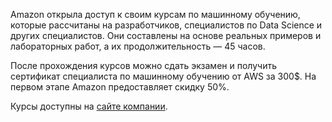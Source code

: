 Amazon открыла доступ к своим курсам по машинному обучению, которые рассчитаны на разработчиков, специалистов по Data Science и других специалистов. Они составлены на основе реальных примеров и лабораторных работ, а их продолжительность — 45 часов.

После прохождения курсов можно сдать экзамен и получить сертификат специалиста по машинному обучению от AWS за 300$. На первом этапе Amazon предоставляет скидку 50%.

Курсы доступны на [сайте компании](https://vk.cc/8KjOOQ).
